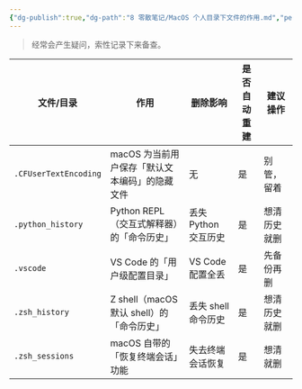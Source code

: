 ```yaml
---
{"dg-publish":true,"dg-path":"8 零散笔记/MacOS 个人目录下文件的作用.md","permalink":"/8 零散笔记/MacOS 个人目录下文件的作用/","created":"2025-07-28","updated":"2025-07-28"}
---
```



> 经常会产生疑问，索性记录下来备查。

| 文件/目录                 | 作用                             | 删除影响           | 是否自动重建 | 建议操作   |
| --------------------- | ------------------------------ | -------------- | ------ | ------ |
| `.CFUserTextEncoding` | macOS 为当前用户保存「默认文本编码」的隐藏文件     | 无              | 是      | 别管，留着  |
| `.python_history`     | Python REPL（交互式解释器）的「命令历史」     | 丢失 Python 交互历史 | 是      | 想清历史就删 |
| `.vscode`             | VS Code 的「用户级配置目录」             | VS Code 配置全丢   | 是      | 先备份再删  |
| `.zsh_history`        | Z shell（macOS 默认 shell）的「命令历史」 | 丢失 shell 命令历史  | 是      | 想清历史就删 |
| `.zsh_sessions`       | macOS 自带的「恢复终端会话」功能            | 失去终端会话恢复       | 是      | 想清就删   |
